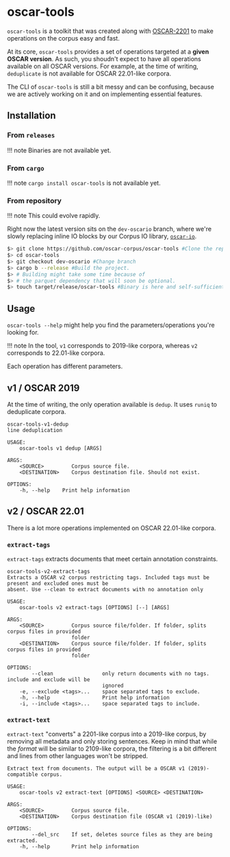 # oscar-tools

`oscar-tools` is a toolkit that was created along with [OSCAR-2201](../versions/oscar-2201.md) to make operations on the corpus easy and fast.

At its core, `oscar-tools` provides a set of operations targeted at a **given OSCAR version**. As such, you shoudn't expect to have all operations available on all OSCAR versions. For example, at the time of writing, `deduplicate` is not available for OSCAR 22.01-like corpora. 

The CLI of `oscar-tools` is still a bit messy and can be confusing, because we are actively working on it and on implementing essential features.

## Installation

### From `releases`

!!! note
    Binaries are not available yet.

### From `cargo`

!!! note
    `cargo install oscar-tools` is not available yet.

### From repository

!!! note 
    This could evolve rapidly.

Right now the latest version sits on the `dev-oscario` branch, where we're slowly replacing inline IO blocks by our Corpus IO library, [`oscar-io`](https://github.com/oscar-corpus/oscar-io).

```sh
$> git clone https://github.com/oscar-corpus/oscar-tools #Clone the repository
$> cd oscar-tools
$> git checkout dev-oscario #Change branch
$> cargo b --release #Build the project. 
$> # Building might take some time because of 
$> # the parquet dependency that will soon be optional.
$> touch target/release/oscar-tools #Binary is here and self-sufficient.
```

## Usage

`oscar-tools --help` might help you find the parameters/operations you're looking for.

!!! note
    In the tool, `v1` corresponds to 2019-like corpora, whereas `v2` corresponds to 22.01-like corpora.

Each operation has different parameters.


## v1 / OSCAR 2019

At the time of writing, the only operation available is `dedup`. It uses `runiq` to deduplicate corpora. 

```
oscar-tools-v1-dedup 
line deduplication

USAGE:
    oscar-tools v1 dedup [ARGS]

ARGS:
    <SOURCE>         Corpus source file.
    <DESTINATION>    Corpus destination file. Should not exist.

OPTIONS:
    -h, --help    Print help information

```

## v2 / OSCAR 22.01

There is a lot more operations implemented on OSCAR 22.01-like corpora.

### `extract-tags`

`extract-tags` extracts documents that meet certain annotation constraints. 

```
oscar-tools-v2-extract-tags 
Extracts a OSCAR v2 corpus restricting tags. Included tags must be present and excluded ones must be
absent. Use --clean to extract documents with no annotation only

USAGE:
    oscar-tools v2 extract-tags [OPTIONS] [--] [ARGS]

ARGS:
    <SOURCE>         Corpus source file/folder. If folder, splits corpus files in provided
                     folder
    <DESTINATION>    Corpus source file/folder. If folder, splits corpus files in provided
                     folder

OPTIONS:
        --clean                only return documents with no tags. include and exclude will be
                               ignored
    -e, --exclude <tags>...    space separated tags to exclude.
    -h, --help                 Print help information
    -i, --include <tags>...    space separated tags to include.
```

### `extract-text`

`extract-text` "converts" a 2201-like corpus into a 2019-like corpus, by removing all metadata and only storing sentences. Keep in mind that while the *format* will be similar to 2109-like corpora, the filtering is a bit different and lines from other languages won't be stripped. 

```
Extract text from documents. The output will be a OSCAR v1 (2019)-compatible corpus.

USAGE:
    oscar-tools v2 extract-text [OPTIONS] <SOURCE> <DESTINATION>

ARGS:
    <SOURCE>         Corpus source file.
    <DESTINATION>    Corpus destination file (OSCAR v1 (2019)-like)

OPTIONS:
        --del_src    If set, deletes source files as they are being extracted.
    -h, --help       Print help information
```
